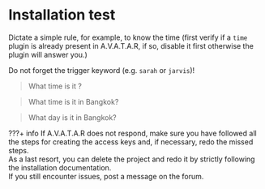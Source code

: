 # Installation test

Dictate a simple rule, for example, to know the time (first verify if a `time` plugin is already present in A.V.A.T.A.R, if so, disable it first otherwise the plugin will answer you.)

Do not forget the trigger keyword (e.g. `sarah` or `jarvis`)!

>  What time is it ?   

> What time is it in Bangkok?

> What day is it in Bangkok?

???+ info
    If A.V.A.T.A.R does not respond, make sure you have followed all the steps for creating the access keys and, if necessary, redo the missed steps.  
    As a last resort, you can delete the project and redo it by strictly following the installation documentation.  
    If you still encounter issues, post a message on the forum.




